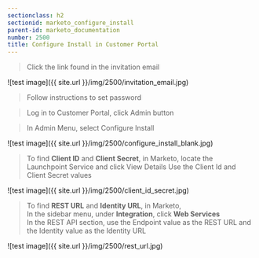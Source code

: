 ```yaml
---
sectionclass: h2
sectionid: marketo_configure_install
parent-id: marketo_documentation
number: 2500
title: Configure Install in Customer Portal
---
```


>Click the link found in the invitation email


![test image]({{ site.url }}/img/2500/invitation_email.jpg)  

>Follow instructions to set password   

>Log in to Customer Portal, click Admin button

>In Admin Menu, select Configure Install


![test image]({{ site.url }}/img/2500/configure_install_blank.jpg)  

>To find **Client ID** and **Client Secret**, in Marketo, locate the Launchpoint Service and click View Details
>Use the Client Id and Client Secret values

![test image]({{ site.url }}/img/2500/client_id_secret.jpg)  

>To find **REST URL** and **Identity URL**, in Marketo,  
>In the sidebar menu, under **Integration**, click **Web Services**  
>In the REST API section, use the Endpoint value as the REST URL and the Identity value as the Identity URL  

![test image]({{ site.url }}/img/2500/rest_url.jpg)  
